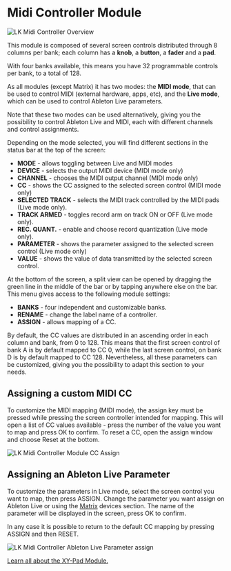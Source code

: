 # Midi Controller Module

![LK Midi Controller Overview](https://www.imaginando.pt/images/products/lk/help/controller/overview.png)

This module is composed of several screen controls distributed through 8 columns per bank; each column has a **knob**, a **button**, a **fader** and a **pad**.

With four banks available, this means you have 32 programmable controls per bank, to a total of 128.

As all modules (except Matrix) it has two modes: the **MIDI mode**, that can be used to control MIDI (external hardware, apps, etc), and the **Live mode**, which can be used to control Ableton Live parameters.

Note that these two modes can be used alternatively, giving you the possibility to control Ableton Live and MIDI, each with different channels and control assignments.

Depending on the mode selected, you will find different sections in the status bar at the top of the screen:

- **MODE** - allows toggling between Live and MIDI modes
- **DEVICE** - selects the output MIDI device (MIDI mode only)
- **CHANNEL** - chooses the MIDI output channel (MIDI mode only)
- **CC** - shows the CC assigned to the selected screen control (MIDI mode only)
- **SELECTED TRACK** - selects the MIDI track controlled by the MIDI pads (Live mode only).
- **TRACK ARMED** - toggles record arm on track ON or OFF (Live mode only).
- **REC. QUANT.** - enable and choose record quantization (Live mode only).
- **PARAMETER** - shows the parameter assigned to the selected screen control (Live mode only)
- **VALUE** - shows the value of data transmitted by the selected screen control.

At the bottom of the screen, a split view can be opened by dragging the green line in the middle of the bar or by tapping anywhere else on the bar. This menu gives access to the following module settings:

- **BANKS** - four independent and customizable banks.
- **RENAME** - change the label name of a controller.
- **ASSIGN** - allows mapping of a CC.

By default, the CC values are distributed in an ascending order in each column and bank, from 0 to 128. This means that the first screen control of bank A is by default mapped to CC 0, while the last screen control, on bank D is by default mapped to CC 128. Nevertheless, all these parameters can be customized, giving you the possibility to adapt this section to your needs.

## Assigning a custom MIDI CC

To customize the MIDI mapping (MIDI mode), the assign key must be pressed while pressing the screen controller intended for mapping. This will open a list of CC values available - press the number of the value you want to map and press OK to confirm. To reset a CC, open the assign window and choose Reset at the bottom.

![LK Midi Controller Module CC Assign](https://www.imaginando.pt/images/products/lk/help/controller/cc-assign.png)

## Assigning an Ableton Live Parameter

To customize the parameters in Live mode, select the screen control you want to map, then press ASSIGN. Change the parameter you want assign on Ableton Live or using the [Matrix](matrix) devices section. The name of the parameter will be displayed in the screen, press OK to confirm.

In any case it is possible to return to the default CC mapping by pressing ASSIGN and then RESET.

![LK Midi Controller Ableton Live Parameter assign](https://www.imaginando.pt/images/products/lk/help/controller/live-assign.png)

[Learn all about the XY-Pad Module.](xy-pad)
